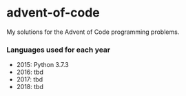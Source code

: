 # advent-of-code
My solutions for the Advent of Code programming problems.

### Languages used for each year
- 2015: Python 3.7.3
- 2016: tbd
- 2017: tbd
- 2018: tbd
